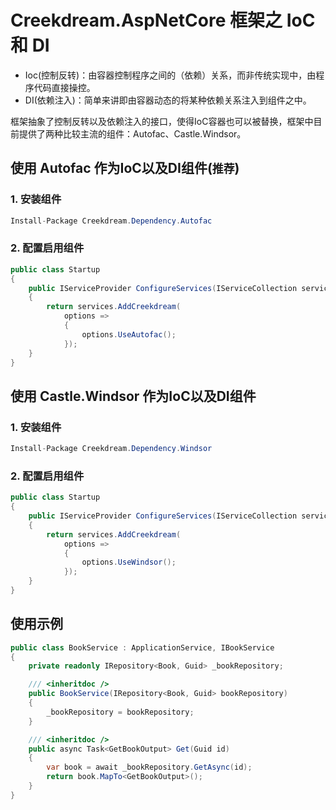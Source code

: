 # Creekdream.AspNetCore 框架之 IoC 和 DI

* Ioc(控制反转)：由容器控制程序之间的（依赖）关系，而非传统实现中，由程序代码直接操控。
* DI(依赖注入)：简单来讲即由容器动态的将某种依赖关系注入到组件之中。

框架抽象了控制反转以及依赖注入的接口，使得IoC容器也可以被替换，框架中目前提供了两种比较主流的组件：Autofac、Castle.Windsor。

## 使用 Autofac 作为IoC以及DI组件(`推荐`)

### 1. 安装组件
``` csharp
Install-Package Creekdream.Dependency.Autofac
```
### 2. 配置启用组件
``` csharp
public class Startup
{
    public IServiceProvider ConfigureServices(IServiceCollection services)
    {
        return services.AddCreekdream(
            options =>
            {
                options.UseAutofac();
            });
    }
}
```

## 使用 Castle.Windsor 作为IoC以及DI组件

### 1. 安装组件
``` csharp
Install-Package Creekdream.Dependency.Windsor
```
### 2. 配置启用组件
``` csharp
public class Startup
{
    public IServiceProvider ConfigureServices(IServiceCollection services)
    {
        return services.AddCreekdream(
            options =>
            {
                options.UseWindsor();
            });
    }
}
```

## 使用示例

``` csharp
public class BookService : ApplicationService, IBookService
{
    private readonly IRepository<Book, Guid> _bookRepository;

    /// <inheritdoc />
    public BookService(IRepository<Book, Guid> bookRepository)
    {
        _bookRepository = bookRepository;
    }

    /// <inheritdoc />
    public async Task<GetBookOutput> Get(Guid id)
    {
        var book = await _bookRepository.GetAsync(id);
        return book.MapTo<GetBookOutput>();
    }
}
```